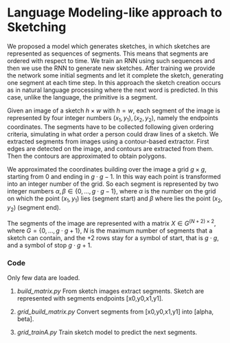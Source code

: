 # Language Modeling-like approach to Sketching

We proposed a model which generates sketches, in which sketches are represented as sequences of segments. This means that segments are ordered with respect to time. We train an RNN using such sequences and then we use the RNN to generate new sketches. After training we provide the network some initial segments and let it complete the sketch, generating one segment at each time step. In this approach the sketch creation occurs as in natural language processing where the next word is predicted. In this case, unlike the language, the primitive is a segment.

Given an image of a sketch $h \times w$ with $h=w$, each segment of the image is represented by four integer numbers $(x_1,y_1),(x_2,y_2)$, namely the endpoints coordinates.
The segments have to be collected following given ordering criteria, simulating in what order a person could draw lines of a sketch. We extracted segments from images using a contour-based extractor. First edges are detected on the image, and contours are extracted from them. Then the contours are approximated to obtain polygons.

We approximated the coordinates building over the image a grid $g \times g$, starting from 0 and ending in $g \cdot g - 1$. In this way each point is transformed into an integer number of the grid.
So each segment is represented by two integer numbers $\alpha, \beta \in \{0,..., g \cdot g - 1\}$, where $\alpha$ is the number on the grid on which the point $(x_1,y_1)$ lies (segment start) and $\beta$ where lies the point $(x_2,y_2)$ (segment end).

The segments of the image are represented with a matrix $X \in G^{(N+2) \times 2}$, where $G=\{0,..., g \cdot g + 1\}$, $N$ is the maximum number of segments that a sketch can contain, and the $+2$ rows stay for a symbol of start, that is $g \cdot g$, and a symbol of stop $g \cdot g +1$.


### Code

Only few data are loaded.

1) *build_matrix.py* From sketch images extract segments. Sketch are represented with segments endpoints [x0,y0,x1,y1]. 

2) *grid_build_matrix.py* Convert segments from [x0,y0,x1,y1] into [alpha, beta].

3) *grid_trainA.py* Train sketch model to predict the next segments.



